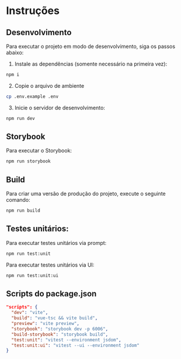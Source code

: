 # Instruções

## Desenvolvimento

Para executar o projeto em modo de desenvolvimento, siga os passos abaixo:

1. Instale as dependências (somente necessário na primeira vez):

```bash
npm i
```

2. Copie o arquivo de ambiente

```bash
cp .env.example .env
```

3. Inicie o servidor de desenvolvimento:

```bash
npm run dev
```

## Storybook

Para executar o Storybook:

```bash
npm run storybook
```

## Build

Para criar uma versão de produção do projeto, execute o seguinte comando:

```bash
npm run build
```

## Testes unitários:

Para executar testes unitários via prompt:

```bash
npm run test:unit
```

Para executar testes unitários via UI:

```bash
npm run test:unit:ui
```

## Scripts do package.json

```json
"scripts": {
  "dev": "vite",
  "build": "vue-tsc && vite build",
  "preview": "vite preview",
  "storybook": "storybook dev -p 6006",
  "build-storybook": "storybook build",
  "test:unit": "vitest --environment jsdom",
  "test:unit:ui": "vitest --ui --environment jsdom"
}
```
